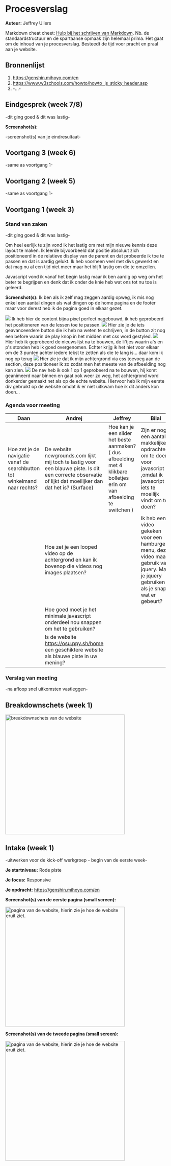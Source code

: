 # Procesverslag
**Auteur:** Jeffrey Ullers

Markdown cheat cheet: [Hulp bij het schrijven van Markdown](https://github.com/adam-p/markdown-here/wiki/Markdown-Cheatsheet). Nb. de standaardstructuur en de spartaanse opmaak zijn helemaal prima. Het gaat om de inhoud van je procesverslag. Besteedt de tijd voor pracht en praal aan je website.



## Bronnenlijst
1. https://genshin.mihoyo.com/en
2. https://www.w3schools.com/howto/howto_js_sticky_header.asp
3. -...-



## Eindgesprek (week 7/8)

-dit ging goed & dit was lastig-

**Screenshot(s):**

-screenshot(s) van je eindresultaat-



## Voortgang 3 (week 6)

-same as voortgang 1-



## Voortgang 2 (week 5)

-same as voortgang 1-



## Voortgang 1 (week 3)


### Stand van zaken

-dit ging goed & dit was lastig-

Om heel eerlijk te zijn vond ik het lastig om met mijn nieuwe kennis deze layout te maken. Ik leerde bijvoorbeeld dat positie absoluut zich positioneerd in de relatieve display van de parent en dat probeerde ik toe te passen en dat is aardig gelukt. Ik heb voorheen veel met divs gewerkt en dat mag nu al een tijd niet meer maar het blijft lastig om die te omzeilen.

Javascript vond ik vanaf het begin lastig maar ik ben aardig op weg om het beter te begrijpen en denk dat ik onder de knie heb wat ons tot nu toe is geleerd.

**Screenshot(s):**
Ik ben als ik zelf mag zeggen aardig opweg, ik mis nog enkel een aantal dingen als wat dingen op de home pagina en de footer maar voor derest heb ik de pagina goed in elkaar gezet.

<img src="images/week3/Home-section1.PNG">
Ik heb hier de content bijna pixel perfect nagebouwd, ik heb geprobeerd het positioneren van de lessen toe te passen.

<img src="images/week3/Home-section1b.PNG">
Hier zie je de iets geavanceerdere button die ik heb na weten te schrijven, in de button zit nog een before waarin de play knop in het midden met css word gestyled.

<img src="images/week3/Home-section2.PNG">
Hier heb ik geprobeerd de nieuwslijst na te bouwen, de li'tjes waarin a's en p's stonden heb ik goed overgenomen. Echter krijg ik het niet voor elkaar om de 3 punten achter iedere tekst te zetten als die te lang is... daar kom ik nog op terug

<img src="images/week3/Home-section2b.PNG">
Hier zie je dat ik mijn achtergrond via css toevoeg aan de section, deze positioneer ik zo zodat men het meeste van de afbeelding nog kan zien.

<img src="images/week3/home-nav.PNG">
De nav heb ik ook 1 op 1 geprobeerd na te bouwen, hij komt geanimeerd naar binnen en gaat ook weer zo weg, het achtergrond word donkerder gemaakt net als op de echte website. Hiervoor heb ik mijn eerste div gebruikt op de website omdat ik er niet uitkwam hoe ik dit anders kon doen...

### Agenda voor meeting

| Daan | Andrej | Jeffrey | Bilal |
| --- | --- | --- | --- |
| Hoe zet je de navigatie vanaf de searchbutton tot winkelmand naar rechts? | De website newgrounds.com lijkt mij toch te lastig voor een blauwe piste. Is dit een correcte observatie of lijkt dat moeilijker dan dat het is? (Surface) | Hoe kan je een slider het beste aanmaken? ( dus afbeelding met 4 klikbare bolletjes erin om van afbeelding te switchen ) | Zijn er nog een aantal makkelijkere opdrachten om te doen voor javascript ,omdat ik javascript iets te moeilijk vindt om te doen? |
| | Hoe zet je een looped video op de achtergrond en kan ik bovenop die videos nog images plaatsen? | | Ik heb een video gekeken voor een hamburger menu, deze video maakt gebruik van jquery. Mag je jquery gebruiken als je snapt wat er gebeurt? |
| | Hoe goed moet je het minimale javascript onderdeel nou snappen om het te gebruiken? | | |
| | Is de website https://osu.ppy.sh/home een geschiktere website als blauwe piste in uw mening? | | |

### Verslag van meeting

-na afloop snel uitkomsten vastleggen-



## Breakdownschets (week 1)

<img src="images\Week1\breakdown-schets-1.PNG" width="375px" alt="breakdownschets van de website">

## Intake (week 1)
-uitwerken voor de kick-off werkgroep - begin van de eerste week-

**Je startniveau:** Rode piste

**Je focus:** Responsive

**Je opdracht:** https://genshin.mihoyo.com/en

**Screenshot(s) van de eerste pagina (small screen):**

<img src="images/voorbeeld-1.png" width="375px" alt="pagina van de website, hierin zie je hoe de website eruit ziet.">

**Screenshot(s) van de tweede pagina (small screen):**

<img src="images/voorbeeld-2.png" width="375px" alt="pagina van de website, hierin zie je hoe de website eruit ziet.">
